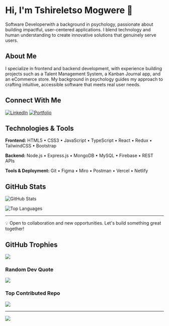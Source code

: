 # Hi, I'm Tshireletso Mogwere 👋

Software Developerwith a background in psychology, passionate about building impactful, user-centered applications. I blend technology and human understanding to create innovative solutions that genuinely serve users.

## About Me

I specialize in frontend and backend development, with experience building projects such as a Talent Management System, a Kanban Journal app, and an eCommerce store. My background in psychology guides my approach to crafting intuitive, accessible software that meets real user needs.

## Connect With Me

[![LinkedIn](https://img.shields.io/badge/LinkedIn-0A66C2?style=flat&logo=linkedin&logoColor=white)](https://www.linkedin.com/in/tshireletso-mogwere-8aaba6246/)
[![Portfolio](https://img.shields.io/badge/Portfolio-000000?style=flat&logo=vercel&logoColor=white)](https://tmogwere.vercel.app/)

## Technologies & Tools

**Frontend:** HTML5 • CSS3 • JavaScript • TypeScript • React • Redux • TailwindCSS • Bootstrap

**Backend:** Node.js • Express.js • MongoDB • MySQL • Firebase • REST APIs

**Tools & Deployment:** Git • Figma • Miro • Postman • Vercel • Netlify

## GitHub Stats

![GitHub Stats](https://github-readme-stats.vercel.app/api?username=TshireletsoMogwere&show_icons=true&theme=default&hide_border=true&count_private=true)

![Top Languages](https://github-readme-stats.vercel.app/api/top-langs/?username=TshireletsoMogwere&layout=compact&theme=default&hide_border=true)

---

💡 Open to collaboration and new opportunities. Let's build something great together!

## GitHub Trophies
![](https://github-profile-trophy.vercel.app/?username=TshireletsoMogwere&theme=default&no-frame=true&no-bg=false&margin-w=4)

### Random Dev Quote
![](https://quotes-github-readme.vercel.app/api?type=horizontal&theme=radical)

### Top Contributed Repo
![](https://github-contributor-stats.vercel.app/api?username=TshireletsoMogwere&limit=5&theme=dark&combine_all_yearly_contributions=true)

---
[![](https://visitcount.itsvg.in/api?id=TshireletsoMogwere&icon=0&color=0)](https://visitcount.itsvg.in)

<!-- Proudly created with GPRM ( https://gprm.itsvg.in ) -->
